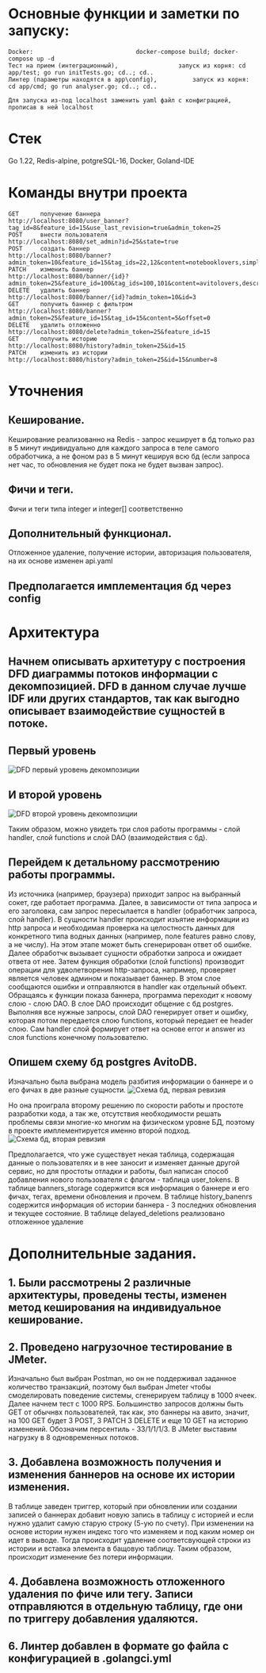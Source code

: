 #  Основные функции и заметки по запуску:
  	Docker:								docker-compose build; docker-compose up -d
  	Тест на прием (интеграционный), 				запуск из корня: cd app/test; go run initTests.go; cd..; cd..
  	Линтер (параметры находятся в app\config), 			запуск из корня: cd app/cmd; go run analyser.go; cd..; cd..
   
  	Для запуска из-под localhost заменить yaml файл с конфиграцией, прописав в ней localhost
# Стек
  Go 1.22, Redis-alpine, potgreSQL-16, Docker, Goland-IDE
#  Команды внутри проекта
  	GET      получение баннера                  http://localhost:8080/user_banner?tag_id=8&feature_id=15&use_last_revision=true&admin_token=25
	POST     внести пользователя                http://localhost:8080/set_admin?id=25&state=true
	POST     создать баннер                     http://localhost:8080/banner?admin_token=10&feature_id=15&tag_ids=22,12&content=notebooklovers,simpledescr,http://aboba.com&is_active=true
	PATCH    изменить баннер                    http://localhost:8080/banner/{id}?admin_token=25&feature_id=100&tag_ids=100,101&content=avitolovers,descr,http://avito.com&is_active=true&id=3
	DELETE   удалить баннер                     http://localhost:8080/banner/{id}?admin_token=10&id=3
	GET      получить баннер с фильтром         http://localhost:8080/banner?admin_token=25&feature_id=15&tag_id=15&content=5&offset=0
	DELETE   удалить отложенно                  http://localhost:8080/delete?admin_token=25&feature_id=15
	GET      получить историю                   http://localhost:8080/history?admin_token=25&id=15
	PATCH    изменить из истории                http://localhost:8080/history?admin_token=25&id=15&number=8
#  Уточнения
##  Кеширование.
Кеширование реализованно на Redis - запрос кеширует в бд только раз в 5 минут индивидуально для каждого запроса в теле самого обработчика, а не фоном раз в 5 минут кешируя всю бд (если запроса нет час, то обновления не будет пока не будет вызван запрос).
##  Фичи и теги.
  Фичи и теги типа integer и integer[] соответственно
##  Дополнительный функционал.
  Отложенное удаление, получение истории, авторизация пользователя, на их основе изменен api.yaml
##  Предполагается имплементация бд через config
#  Архитектура
##  Начнем описывать архитетуру с построения DFD диаграммы потоков информации с декомпозицией. DFD в данном случае лучше IDF или других стандартов, так как выгодно описывает взаимодействие сущностей в потоке.
##  Первый уровень
![DFD первый уровень декомпозиции](https://github.com/synestal/AvitoKostryukovAndy/blob/main/%D0%90%D1%80%D1%85%D0%B8%D1%82%D0%B5%D0%BA%D1%82%D1%83%D1%80%D0%B0/DFD%20%D0%B4%D0%B8%D0%B0%D0%B3%D1%80%D0%B0%D0%BC%D0%BC%D0%B0%20%D0%BF%D0%BE%D1%82%D0%BE%D0%BA%D0%BE%D0%B2%2C%201-%D1%8B%D0%B9%20%D1%83%D1%80%D0%BE%D0%B2%D0%B5%D0%BD%D1%8C%20%D0%B4%D0%B5%D0%BA%D0%BE%D0%BC%D0%BF%D0%BE%D0%B7%D0%B8%D1%86%D0%B8%D0%B8%20%D0%B2%20Ramus.jpg)

##  И второй уровень
![DFD второй уровень декомпозиции](https://github.com/synestal/AvitoKostryukovAndy/blob/main/%D0%90%D1%80%D1%85%D0%B8%D1%82%D0%B5%D0%BA%D1%82%D1%83%D1%80%D0%B0/DFD%20%D0%B4%D0%B8%D0%B0%D0%B3%D1%80%D0%B0%D0%BC%D0%BC%D0%B0%20%D0%BF%D0%BE%D1%82%D0%BE%D0%BA%D0%BE%D0%B2%2C%202-%D0%BE%D0%B9%20%D1%83%D1%80%D0%BE%D0%B2%D0%B5%D0%BD%D1%8C%20%D0%B4%D0%B5%D0%BA%D0%BE%D0%BC%D0%BF%D0%BE%D0%B7%D0%B8%D1%86%D0%B8%D0%B8%20%D0%B2%20Ramus.jpg)

Таким образом, можно увидеть три слоя работы программы - слой handler, слой functions и слой DAO (взаимодействия с бд).

##  Перейдем к детальному рассмотрению работы программы.
Из источника (например, браузера) приходит запрос на выбранный сокет, где работает программа. Далее, в зависимости от типа запроса и его заголовка, сам запрос пересылается в handler (обработчик запроса, слой handler). В сущности handler происходит изъятие информации из http запроса и необходимая проверка на целостность данных для конкретного типа водных данных (например, поле features равно слову, а не числу). На этом этапе может быть сгенерирован ответ об ошибке.
Далее обработчк вызывает сущности обработки запроса и ожидает ответа от нее. Затем функция обработки (слой functions) производит операции для удволетворения http-запроса, например, проверяет является человек админом и показывает баннер. В этом слое сообщаются ошибки и отправляются в handler как отдельный объект. Обращаясь к функции показа баннера, программа переходит к новому слою - слою DAO.
В слое DAO происходит общение с бд postgres. Выполняя все нужные запросы, слой DAO генерирует ответ и ошибку, которая потом передается слою functions, который передает ее header слою. Сам handler слой формирует ответ на основе error и answer из слоя functions конечному пользователю.

##  Опишем схему бд postgres AvitoDB.

Изначально была выбрана модель разбития информации о баннере и о его фичах в две разные сущности.
![Схема бд, первая ревизия](https://github.com/synestal/AvitoKostryukovAndy/blob/main/%D0%90%D1%80%D1%85%D0%B8%D1%82%D0%B5%D0%BA%D1%82%D1%83%D1%80%D0%B0/%D0%A1%D1%85%D0%B5%D0%BC%D0%B0%20%D0%91%D0%94%20postres%20%D0%B2%20Erwin.jpg)

Но она проиграла второму решению по скорости работы и простоте разработки кода, а так же, отсутствия необходимости решать проблемы связи многие-ко многим на физическом уровне БД, поэтому в проекте имплементируется именно второй подход.
![Схема бд, вторая ревизия](https://github.com/synestal/AvitoKostryukovAndy/blob/main/%D0%90%D1%80%D1%85%D0%B8%D1%82%D0%B5%D0%BA%D1%82%D1%83%D1%80%D0%B0/%D0%90%D1%80%D1%85%D0%B8%D1%82%D0%B5%D0%BA%D1%82%D1%83%D1%80%D0%B0%20postgres%20%D1%84%D0%B8%D0%BD%D0%B0%D0%BB%D1%8C%D0%BD%D0%B0%D1%8F%20Erwin.jpg)

Предполагается, что уже существует некая таблица, содержащая данные о пользователях и в нее заносит и изменяет данные другой сервис, но для простоты отладки и работы, был написан способ добавления нового пользователя с флагом - таблица user_tokens.
В таблице banners_storage содержится вся информация о баннере и его фичах, тегах, времени обновления и прочем. В таблице history_banenrs содержится информация об истории баннера - 3 последних обновления и текущее состояние. В таблице delayed_deletions реализовано отложенное удаление

#  Дополнительные задания.
##	1. Были рассмотрены 2 различные архитектуры, проведены тесты, изменен метод кеширования на индивидуальное кеширование. 
##	2. Проведено нагрузочное тестирование в JMeter.
  Изначально был выбран Postman, но он не поддерживал заданное количество транзакций, поэтому был выбран Jmeter чтобы смоделировать поведение системы, сгенерируем таблицу в 1000 ячеек. Далее начнем тест с 1000 RPS. Большинство запросов должны быть GET от обычнвх пользователей, так как, это баннеры на авито, значит, на 100 GET будет 3 POST, 3 PATCH 3 DELETE и еще 10 GET на историю изменений. Обозначим персентиль - 33/1/1/1/3. В JMeter выставим нагрузку в 8 одновременных потоков.
##	3. Добавлена возможность получения и изменения баннеров на основе их истории изменения. 
В таблице заведен триггер, который при обновлении или создании записей о баннерах добавит новую запись в таблицу с историей и если нужно удалит самую старую строку (5-ую по счету). При изменении на основе истории нужен индекс того что изменяем и под каким номер он идет в выводе. Тогда происходит удаление соответсвующей строки из истории и вставка элемента в бащовую таблицу. Таким образом, происходит изменение без потери информации.
##	4. Добавлена возможность отложенного удаления по фиче или тегу. Записи отправляются в отдельную таблицу, где они по триггеру добавления удаляются.
##	6. Линтер добавлен в формате go файла с конфигурацией в .golangci.yml
